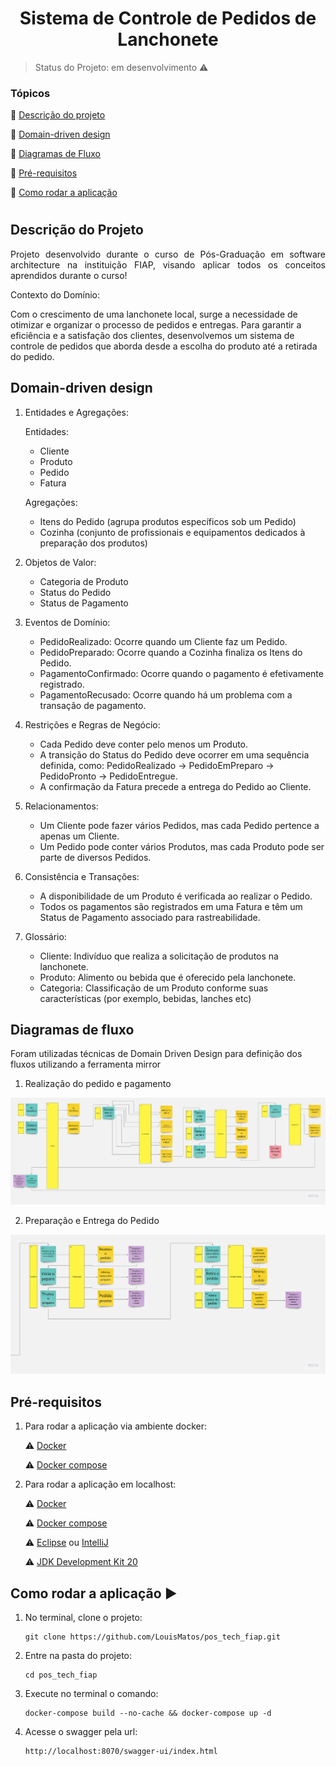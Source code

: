 
<h1 align="center"> Sistema de Controle de Pedidos de Lanchonete </h1>

> Status do Projeto: em desenvolvimento :warning:


### Tópicos 

:small_blue_diamond: [Descrição do projeto](#descrição-do-projeto)

:small_blue_diamond: [Domain-driven design](#domain-driven-design)

:small_blue_diamond: [Diagramas de Fluxo](#diagramas-de-fluxo)

:small_blue_diamond: [Pré-requisitos](#pré-requisitos)

:small_blue_diamond: [Como rodar a aplicação](#como-rodar-a-aplicação-arrow_forward)

# 

## Descrição do Projeto

<p align="justify"> Projeto desenvolvido durante o curso de Pós-Graduação em software architecture na instituição FIAP, visando aplicar todos os conceitos aprendidos durante o curso! </p>

Contexto do Domínio:

Com o crescimento de uma lanchonete local, surge a necessidade de otimizar e organizar o processo de pedidos e entregas. Para garantir a eficiência e a satisfação dos clientes, desenvolvemos um sistema de controle de pedidos que aborda desde a escolha do produto até a retirada do pedido.


## Domain-driven design

1. Entidades e Agregações:

    Entidades:

    * Cliente
    * Produto
    * Pedido
    * Fatura

    Agregações:

    * Itens do Pedido (agrupa produtos específicos sob um Pedido)
    * Cozinha (conjunto de profissionais e equipamentos dedicados à preparação dos produtos)

3. Objetos de Valor:
    
    * Categoria de Produto
    * Status do Pedido
    * Status de Pagamento

4. Eventos de Domínio:

    * PedidoRealizado: Ocorre quando um Cliente faz um Pedido.
    * PedidoPreparado: Ocorre quando a Cozinha finaliza os Itens do Pedido.
    * PagamentoConfirmado: Ocorre quando o pagamento é efetivamente registrado.
    * PagamentoRecusado: Ocorre quando há um problema com a transação de pagamento.

5. Restrições e Regras de Negócio:

    * Cada Pedido deve conter pelo menos um Produto.
    * A transição do Status do Pedido deve ocorrer em uma sequência definida, como: PedidoRealizado -> PedidoEmPreparo -> PedidoPronto -> PedidoEntregue.
    * A confirmação da Fatura precede a entrega do Pedido ao Cliente.


6. Relacionamentos:

    * Um Cliente pode fazer vários Pedidos, mas cada Pedido pertence a apenas um Cliente.
    * Um Pedido pode conter vários Produtos, mas cada Produto pode ser parte de diversos Pedidos.


7. Consistência e Transações:

    * A disponibilidade de um Produto é verificada ao realizar o Pedido.
    * Todos os pagamentos são registrados em uma Fatura e têm um Status de Pagamento associado para rastreabilidade.


8. Glossário:

    * Cliente: Indivíduo que realiza a solicitação de produtos na lanchonete.   
    * Produto: Alimento ou bebida que é oferecido pela lanchonete.
    * Categoria: Classificação de um Produto conforme suas características (por exemplo, bebidas, lanches etc)

##  Diagramas de fluxo


Foram utilizadas técnicas de Domain Driven Design para definição dos fluxos utilizando a ferramenta mirror

1. Realização do pedido e pagamento

![image](https://github.com/LouisMatos/pos_tech_fiap/blob/master/DDD/Pedido%20-%20Pagamento%20V2.jpg)


2. Preparação e Entrega do Pedido

![Preparacao_EntregaPedido](https://github.com/LouisMatos/pos_tech_fiap/blob/master/DDD/Prepara%C3%A7%C3%A3o%20-%20Entrega%20Pedido%20V2.jpg)

## Pré-requisitos

1. Para rodar a aplicação via ambiente docker:

    :warning: [Docker](https://docs.docker.com/engine/install/)

    :warning: [Docker compose](https://docs.docker.com/compose/install/)

2. Para rodar  a aplicação em localhost:

    :warning: [Docker](https://docs.docker.com/engine/install/)

    :warning: [Docker compose](https://docs.docker.com/compose/install/)

    :warning: [Eclipse](https://www.eclipse.org/downloads/) ou [IntelliJ](https://www.jetbrains.com/idea/download/)

    :warning: [JDK Development Kit 20](https://www.oracle.com/java/technologies/javase/jdk20-archive-downloads.html) 


## Como rodar a aplicação :arrow_forward:

1. No terminal, clone o projeto: 

    ```
    git clone https://github.com/LouisMatos/pos_tech_fiap.git
    ```

2. Entre na pasta do projeto: 

    ```
    cd pos_tech_fiap
    ```
3. Execute no terminal o comando: 

    ```
    docker-compose build --no-cache && docker-compose up -d
    ```
4. Acesse o swagger pela url: 

    ```
    http://localhost:8070/swagger-ui/index.html
    ```